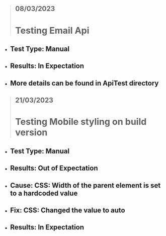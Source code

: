 > ## **08/03/2023**
> # **Testing Email Api**
- ## **Test Type:** Manual
- ## **Results:** In Expectation
- ## More details can be found in ApiTest directory

> ## **21/03/2023**
> # **Testing Mobile styling on build version**
- ## **Test Type:** Manual
- ## **Results:** Out of Expectation
- ## **Cause:** CSS: Width of the parent element is set to a hardcoded value
- ## **Fix:** CSS: Changed the value to auto
- ## **Results:** In Expectation